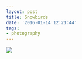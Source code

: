 ```yaml
---
layout: post
title: Snowbirds
date: '2016-01-14 12:21:44'
tags:
- photography
---
```


![](https://farm2.staticflickr.com/1720/23899867209_8c62aefda5_b.jpg) 